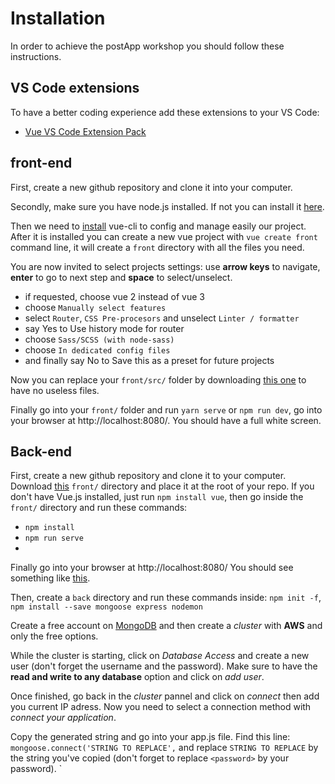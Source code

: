 # Installation

In order to achieve the postApp workshop you should follow these instructions. 

## VS Code extensions
To have a better coding experience add these extensions to your VS Code:
 - [Vue VS Code Extension Pack](https://marketplace.visualstudio.com/items?itemName=sdras.vue-vscode-extensionpack)
## front-end

First, create a new github repository and clone it into your computer.

Secondly, make sure you have node.js installed. If not you can install it [here](https://nodejs.org/en/download/package-manager/#centos-fedora-and-red-hat-enterprise-linux).

Then we need to [install](https://cli.vuejs.org/guide/installation.html) vue-cli to config and manage easily our project.
After it is installed you can create a new vue project with `vue create front` command line, it will create a `front` directory with all the files you need.

You are now invited to select projects settings: use **arrow keys** to navigate, **enter** to go to next step and **space** to select/unselect.
 - if requested, choose vue 2 instead of vue 3
 - choose `Manually select features`
 - select `Router`, `CSS Pre-procesors` and unselect `Linter / formatter`
 - say Yes to Use history mode for router
 - choose `Sass/SCSS (with node-sass)`
 - choose `In dedicated config files`
 - and finally say No to Save this as a preset for future projects
 
Now you can replace your `front/src/` folder by downloading [this one](https://github.com/TristanB12/postApp_workshop/raw/master/asides/content/src_content.zip) to have no useless files.

Finally go into your `front/` folder and run `yarn serve` or `npm run dev`, go into your browser at http://localhost:8080/. You should have a full white screen.

## Back-end

First, create a new github repository and clone it to your computer.
Download [this]() `front/` directory and place it at the root of your repo.
If you don't have Vue.js installed, just run `npm install vue`, then go inside the `front/` directory and run these commands:
 - `npm install`
 - `npm run serve`
 - 
Finally go into your browser at http://localhost:8080/
You should see something like [this](https://github.com/TristanB12/postApp_workshop/blob/master/asides/images/home_page.png).

Then, create a `back` directory and run these commands inside: `npm init -f`, `npm install --save mongoose express nodemon`

Create a free account on [MongoDB](https://www.mongodb.com/cloud/atlas/signup) and then create a *cluster* with **AWS** and only the free options.

While the cluster is starting, click on *Database Access* and create a new user (don't forget the username and the password). Make sure to have the **read and write to any database** option and click on *add user*.

Once finished, go back in the *cluster* pannel and click on *connect* then add you current IP adress. Now you need to select a connection method with *connect your application*.

Copy the generated string and go into your app.js file. Find this line: `mongoose.connect('STRING TO REPLACE',` and replace `STRING TO REPLACE` by the string you've copied (don't forget to replace `<password>` by your password).
`
